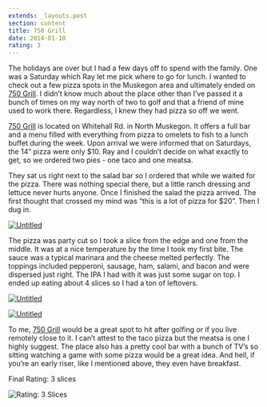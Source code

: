 ```yaml
---
extends: _layouts.post
section: content
title: 750 Grill
date: 2014-01-10
rating: 3
---
```


The holidays are over but I had a few days off to spend with the family. One was a Saturday which Ray let me pick where to go for lunch. I wanted to check out a few pizza spots in the Muskegon area and ultimately ended on [750 Grill](http://750grill.com/). I didn’t know much about the place other than I’ve passed it a bunch of times on my way north of two to golf and that a friend of mine used to work there. Regardless, I knew they had pizza so off we went.

[750 Grill](http://750grill.com/) is located on Whitehall Rd. in North Muskegon. It offers a full bar and a menu filled with everything from pizza to omelets to fish to a lunch buffet during the week. Upon arrival we were informed that on Saturdays, the 14” pizza were only $10. Ray and I couldn’t decide on what exactly to get, so we ordered two pies - one taco and one meatsa.

They sat us right next to the salad bar so I ordered that while we waited for the pizza. There was nothing special there, but a little ranch dressing and lettuce never hurts anyone. Once I finished the salad the pizza arrived. The first thought that crossed my mind was “this is a lot of pizza for $20”. Then I dug in.

[![Untitled](https://farm8.staticflickr.com/7313/12484420344_74e60cd434.jpg)](http://www.flickr.com/photos/joefearnley/12484420344/ "Untitled by joefearnley, on Flickr")

The pizza was party cut so I took a slice from the edge and one from the middle. It was at a nice temperature by the time I took my first bite. The sauce was a typical marinara and the cheese melted perfectly. The toppings included pepperoni, sausage, ham, salami, and bacon and were dispersed just right. The IPA I had with it was just some sugar on top. I ended up eating about 4 slices so I had a ton of leftovers.

[![Untitled](http://farm8.staticflickr.com/7442/12484081383_2ed7e79066.jpg)](http://www.flickr.com/photos/joefearnley/12484081383/ "Untitled by joefearnley, on Flickr")

[![Untitled](http://farm8.staticflickr.com/7338/12484432194_7497d079b2.jpg)](http://www.flickr.com/photos/joefearnley/12484432194/ "Untitled by joefearnley, on Flickr")

To me, [750 Grill](http://750grill.com/) would be a great spot to hit after golfing or if you live remotely close to it. I can’t attest to the taco pizza but the meatsa is one I highly suggest. The place also has a pretty cool bar with a bunch of TV’s so sitting watching a game with some pizza would be a great idea. And hell, if you’re an early riser, like I mentioned above, they even have breakfast.

Final Rating: 3 slices

![Rating: 3 Slices](/assets/img/pizza3_sm.jpg)